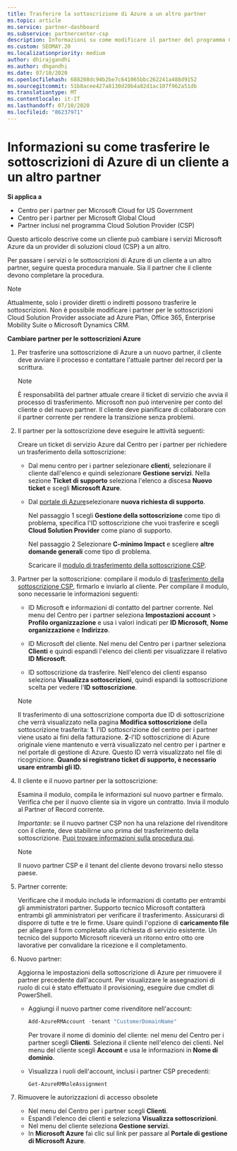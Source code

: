 ```yaml
---
title: Trasferire la sottoscrizione di Azure a un altro partner
ms.topic: article
ms.service: partner-dashboard
ms.subservice: partnercenter-csp
description: Informazioni su come modificare il partner del programma Cloud Solution provider associato alle sottoscrizioni di Azure di un cliente.
ms.custom: SEOMAY.20
ms.localizationpriority: medium
author: dhirajgandhi
ms.author: dhgandhi
ms.date: 07/10/2020
ms.openlocfilehash: 688208dc94b2be7c641065bbc262241a488d9152
ms.sourcegitcommit: 51b8acee427a8130d20b4a82d1ac107f962a51db
ms.translationtype: MT
ms.contentlocale: it-IT
ms.lasthandoff: 07/10/2020
ms.locfileid: "86237971"
---
```

# <a name="learn-how-to-transfer-a-customers-azure-subscriptions-to-another-partner"></a>Informazioni su come trasferire le sottoscrizioni di Azure di un cliente a un altro partner

**Si applica a**

- Centro per i partner per Microsoft Cloud for US Government
- Centro per i partner per Microsoft Global Cloud
- Partner inclusi nel programma Cloud Solution Provider (CSP)

Questo articolo descrive come un cliente può cambiare i servizi Microsoft Azure da un provider di soluzioni cloud (CSP) a un altro.

Per passare i servizi o le sottoscrizioni di Azure di un cliente a un altro partner, seguire questa procedura manuale. Sia il partner che il cliente devono completare la procedura.

>[!Note]  
>Attualmente, solo i provider diretti o indiretti possono trasferire le sottoscrizioni.
>Non è possibile modificare i partner per le sottoscrizioni Cloud Solution Provider associate ad Azure Plan, Office 365, Enterprise Mobility Suite o Microsoft Dynamics CRM.

**Cambiare partner per le sottoscrizioni Azure**

1. Per trasferire una sottoscrizione di Azure a un nuovo partner, il cliente deve avviare il processo e contattare l'attuale partner del record per la scrittura.

   >[!Note]
   >È responsabilità del partner attuale creare il ticket di servizio che avvia il processo di trasferimento. Microsoft non può intervenire per conto del cliente o del nuovo partner. Il cliente deve pianificare di collaborare con il partner corrente per rendere la transizione senza problemi.

2. Il partner per la sottoscrizione deve eseguire le attività seguenti:

   Creare un ticket di servizio Azure dal Centro per i partner per richiedere un trasferimento della sottoscrizione:

   - Dal menu centro per i partner selezionare **clienti**, selezionare il cliente dall'elenco e quindi selezionare **Gestione servizi**. Nella sezione **Ticket di supporto** seleziona l'elenco a discesa **Nuovo ticket** e scegli **Microsoft Azure**.

   - Dal [portale di Azure](https://portal.azure.com)selezionare **nuova richiesta di supporto**.

     Nel passaggio 1 scegli **Gestione della sottoscrizione** come tipo di problema, specifica l'ID sottoscrizione che vuoi trasferire e scegli **Cloud Solution Provider** come piano di supporto.

     Nel passaggio 2 Selezionare **C-minimo Impact** e scegliere **altre domande generali** come tipo di problema.

     Scaricare il [modulo di trasferimento della sottoscrizione CSP](https://query.prod.cms.rt.microsoft.com/cms/api/am/binary/RE4ATIA).

3. Partner per la sottoscrizione: compilare il modulo di [trasferimento della sottoscrizione CSP](https://query.prod.cms.rt.microsoft.com/cms/api/am/binary/RE4ATIA), firmarlo e inviarlo al cliente. Per compilare il modulo, sono necessarie le informazioni seguenti:

   - ID Microsoft e informazioni di contatto del partner corrente. Nel menu del Centro per i partner seleziona **Impostazioni account** &gt; **Profilo organizzazione** e usa i valori indicati per **ID Microsoft**, **Nome organizzazione** e **Indirizzo**.

   - ID Microsoft del cliente. Nel menu del Centro per i partner seleziona **Clienti** e quindi espandi l'elenco dei clienti per visualizzare il relativo **ID Microsoft**.

   - ID sottoscrizione da trasferire. Nell'elenco dei clienti espanso seleziona **Visualizza sottoscrizioni**, quindi espandi la sottoscrizione scelta per vedere l'**ID sottoscrizione**.

   >[!Note]
   >Il trasferimento di una sottoscrizione comporta due ID di sottoscrizione che verrà visualizzato nella pagina **Modifica sottoscrizione** della sottoscrizione trasferita: **1**. l'ID sottoscrizione del centro per i partner viene usato ai fini della fatturazione. **2**-l'ID sottoscrizione di Azure originale viene mantenuto e verrà visualizzato nel centro per i partner e nel portale di gestione di Azure. Questo ID verrà visualizzato nel file di ricognizione.  **Quando si registrano ticket di supporto, è necessario usare entrambi gli ID.**

4. Il cliente e il nuovo partner per la sottoscrizione:

   Esamina il modulo, compila le informazioni sul nuovo partner e firmalo. Verifica che per il nuovo cliente sia in vigore un contratto. Invia il modulo al Partner of Record corrente.

   *Importante*: se il nuovo partner CSP non ha una relazione del rivenditore con il cliente, deve stabilirne uno prima del trasferimento della sottoscrizione. [Puoi trovare informazioni sulla procedura qui](request-a-relationship-with-a-customer.md).

   >[!Note]
   >Il nuovo partner CSP e il tenant del cliente devono trovarsi nello stesso paese. 

5. Partner corrente:

   Verificare che il modulo includa le informazioni di contatto per entrambi gli amministratori partner. Supporto tecnico Microsoft contatterà entrambi gli amministratori per verificare il trasferimento. Assicurarsi di disporre di tutte e tre le firme. Usare quindi l'opzione di **caricamento file** per allegare il form completato alla richiesta di servizio esistente. Un tecnico del supporto Microsoft riceverà un ritorno entro otto ore lavorative per convalidare la ricezione e il completamento.

6. Nuovo partner:

   Aggiorna le impostazioni della sottoscrizione di Azure per rimuovere il partner precedente dall'account. Per visualizzare le assegnazioni di ruolo di cui è stato effettuato il provisioning, eseguire due cmdlet di PowerShell.

   - Aggiungi il nuovo partner come rivenditore nell'account:

     ```powershell
     Add-AzureRMAccount -tenant "CustomerDomainName"
     ```

     Per trovare il nome di dominio del cliente: nel menu del Centro per i partner scegli **Clienti**. Seleziona il cliente nell'elenco dei clienti. Nel menu del cliente scegli **Account** e usa le informazioni in **Nome di dominio**.

   - Visualizza i ruoli dell'account, inclusi i partner CSP precedenti:

     ```powershell
     Get-AzureRMRoleAssignment
     ```

7. Rimuovere le autorizzazioni di accesso obsolete

   - Nel menu del Centro per i partner scegli **Clienti**.
   - Espandi l'elenco dei clienti e seleziona **Visualizza sottoscrizioni**.
   - Nel menu del cliente seleziona **Gestione servizi**.
   - In **Microsoft Azure** fai clic sul link per passare al **Portale di gestione di Microsoft Azure**.
